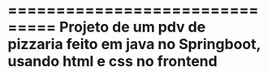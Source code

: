 ===============================
Projeto de um pdv de pizzaria feito em java no Springboot, usando html e css no frontend
===============================

